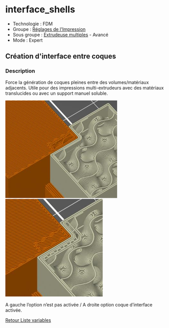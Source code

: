 # interface_shells

* Technologie : FDM
* Groupe : [Réglages de l'Impression](../print_settings/print_settings.md)
* Sous groupe : [Extrudeuse multiples](../print_settings/print_settings.md#extrudeuse-multiples) - Avancé
* Mode : Expert

## Création d'interface entre coques

### Description

Force la génération de coques pleines entre des volumes/matériaux adjacents. Utile pour des impressions multi-extrudeurs avec des matériaux translucides ou avec un support manuel soluble.

![Image : l’option n’est pas activée](./images/interface_shells/139.jpeg) ![Image :  option coque d’interface activée](./images/interface_shells/140.jpeg)

A gauche l’option n’est pas activée / A droite option coque d’interface activée.

[Retour Liste variables](variable_list.md)